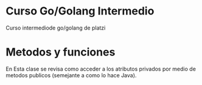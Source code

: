 # Curso Go/Golang Intermedio

Curso intermediode go/golang de platzi

# Metodos y funciones

En Esta clase se revisa como acceder a los atributos privados por medio de metodos publicos (semejante a como lo hace Java).

